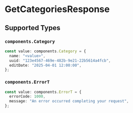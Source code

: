 # GetCategoriesResponse


## Supported Types

### `components.Category`

```typescript
const value: components.Category = {
  name: "<value>",
  uuid: "123e4567-469e-482b-9e21-22b5614a4fcb",
  editDate: "2025-04-01 12:00:00",
};
```

### `components.ErrorT`

```typescript
const value: components.ErrorT = {
  errorCode: 1000,
  message: "An error occurred completing your request",
};
```

